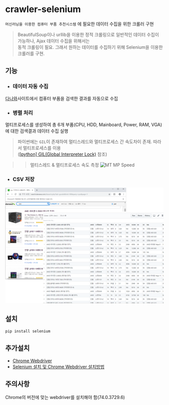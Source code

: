 # crawler-selenium
`머신러닝을 이용한 컴퓨터 부품 추천시스템` 에 필요한 데이터 수집을 위한 크롤러 구현

> BeautifulSoup이나 urllib을 이용한 정적 크롤링으로 일반적인 데이터 수집이 가능하나, Ajax 데이터 수집을 위해서는   
동적 크롤링이 필요. 그래서 원하는 데이터를 수집하기 위해 Selenium을 이용한 크롤러를 구현.

## 기능
* ### 데이터 자동 수집
[다나와](http://danawa.com/)사이트에서 컴퓨터 부품을 검색한 결과를 자동으로 수집

* ### 병렬 처리
멀티프로세스를 생성하여 총 6개 부품(CPU, HDD, Mainboard, Power, RAM, VGA)에 대한 검색결과 데이터 수집 실행
> 파이썬에는 ``GIL``이 존재하여 멀티스레드와 멀티프로세스 간 속도차이 존재. 따라서 멀티프로세스를 이용   
([[python] GIL(Global Interpreter Lock)](https://118k.tistory.com/606) 참조)

>> 멀티스레드 & 멀티프로세스 속도 측정
<img src="https://user-images.githubusercontent.com/46367323/57009884-53b54a80-6c34-11e9-81c9-25a8baed6aba.png" width="70%" title="멀티스레드 멀티프로세스 속도 측정" alt="MT MP Speed"></img><br/>


* ### CSV 저장
![](example_csv.png)
## 설치
```python
pip install selenium
```
## 추가설치
- [Chrome Webdriver](http://chromedriver.chromium.org)
- [Selenium 설치 및 Chrome Webdriver 설치방법](http://blog.naver.com/PostView.nhn?blogId=kiddwannabe&logNo=221259054433&categoryNo=38&parentCategoryNo=0&viewDate=&currentPage=1&postListTopCurrentPage=1&from=search)
## 주의사항
Chrome의 버전에 맞는 webdriver를 설치해야 함(74.0.3729.6)
